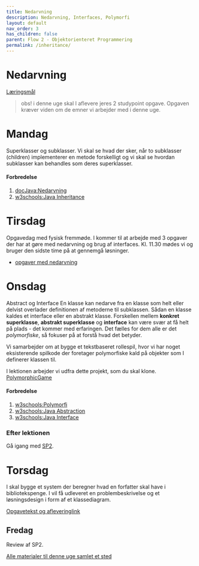```yaml
---
title: Nedarvning
description: Nedarvning, Interfaces, Polymorfi
layout: default
nav_order: 3
has_children: false
parent: Flow 2 - Objektorienteret Programmering
permalink: /inheritance/
---
```



# Nedarvning
[Læringsmål](./learningobjectives)
> obs! i denne uge skal I aflevere jeres 2 studypoint opgave. Opgaven kræver viden om de emner vi arbejder med i denne uge.



# Mandag
 
Superklasser og subklasser.
Vi skal se hvad der sker, når to subklasser (children) implementerer en metode forskelligt og vi skal se hvordan subklasser kan behandles som deres superklasser.

#### Forbredelse
1. [docJava:Nedarvning](http://www.docjava.dk/objektorienteret_programmering/nedarvning/nedarvning.htm)
2. [w3schools:Java Inheritance](https://www.w3schools.com/java/java_inheritance.asp)

<!--#### Efter lektionen
 [mandagsopgaver](https://github.com/Dat1Cphbusiness/ugeopgave6_nedarvning)
-->

# Tirsdag
Opgavedag med fysisk fremmøde. I kommer til at arbejde med 3 opgaver der har at gøre med nedarvning og brug af interfaces.
Kl. 11.30 mødes vi og bruger den sidste time på at gennemgå løsninger.

- [opgaver med nedarvning](https://github.com/Dat1Cphbusiness/opgaver_nedarvning)
<!-- [Afleveringslink](https://cphbusiness.mrooms.net/mod/assign/view.php?id=766001)-->



# Onsdag

Abstract og Interface
En klasse kan nedarve fra en klasse som helt eller delvist overlader definitionen af metoderne til subklassen. Sådan en klasse kaldes et interface eller en abstrakt klasse.
Forskellen mellem **konkret superklasse**, **abstrakt superklasse** og **interface** kan være svær at få helt på plads - det kommer med erfaringen.
Det fælles for dem alle er det _polymorfiske_, så fokuser på at forstå hvad det betyder.


Vi samarbejder om at bygge et tekstbaseret rollespil, hvor vi har noget eksisterende spilkode der foretager polymorfiske kald på objekter som I definerer klassen til.

I lektionen arbejder vi udfra dette projekt, som du skal klone.
   [PolymorphicGame](https://github.com/Dat1Cphbusiness/PolymorphicGame)

#### Forbredelse

1. [w3schools:Polymorfi](https://www.w3schools.com/java/java_polymorphism.asp)
2. [w3schools:Java Abstraction](https://www.w3schools.com/java/java_abstract.asp)
3. [w3schools:Java Interface](https://www.w3schools.com/java/java_interface.asp)

### Efter lektionen
Gå igang med [SP2](https://dat1cphbusiness.github.io/content/SP2/).

# Torsdag
I skal bygge et system der beregner hvad en forfatter skal have i bibliotekspenge.
I vil få udleveret en problembeskrivelse og et løsningsdesign i form af et klassediagram. 




[Opgavetekst og afleveringlink](https://dat1cphbusiness.github.io/content/SP2/)



## Fredag
Review af SP2.

[Alle materialer til denne uge samlet et sted](./resources.md)



